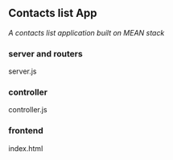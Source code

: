 ## Contacts list App 

_A contacts list application built on MEAN stack_

### server and routers 

server.js 

### controller 

controller.js

### frontend 

index.html 